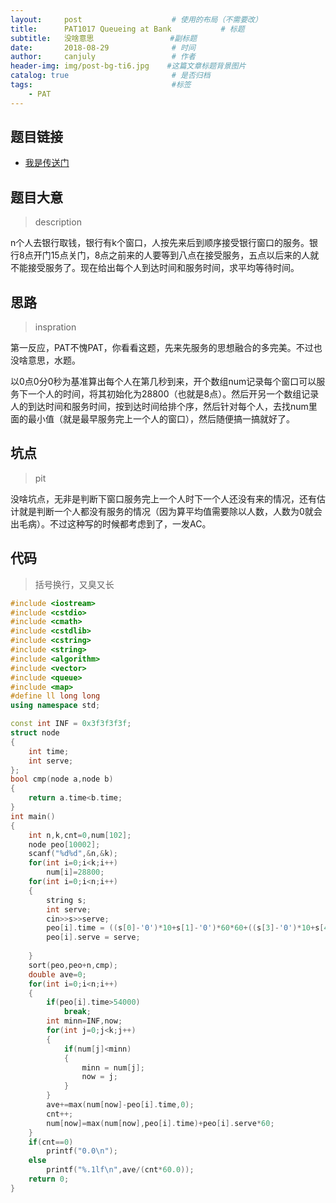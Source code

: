 ```yaml
---
layout:     post                    # 使用的布局（不需要改）
title:      PAT1017 Queueing at Bank           # 标题 
subtitle:   没啥意思                 #副标题
date:       2018-08-29              # 时间
author:     canjuly                 # 作者
header-img: img/post-bg-ti6.jpg    #这篇文章标题背景图片
catalog: true                       # 是否归档
tags:                               #标签
    - PAT
---
```


## 题目链接

* [我是传送门](https://pintia.cn/problem-sets/994805342720868352/problems/994805491530579968)

## 题目大意
>description

n个人去银行取钱，银行有k个窗口，人按先来后到顺序接受银行窗口的服务。银行8点开门15点关门，8点之前来的人要等到八点在接受服务，五点以后来的人就不能接受服务了。现在给出每个人到达时间和服务时间，求平均等待时间。

## 思路
>inspration

第一反应，PAT不愧PAT，你看看这题，先来先服务的思想融合的多完美。不过也没啥意思，水题。

以0点0分0秒为基准算出每个人在第几秒到来，开个数组num记录每个窗口可以服务下一个人的时间，将其初始化为28800（也就是8点）。然后开另一个数组记录人的到达时间和服务时间，按到达时间给排个序，然后针对每个人，去找num里面的最小值（就是最早服务完上一个人的窗口），然后随便搞一搞就好了。

## 坑点
>pit

没啥坑点，无非是判断下窗口服务完上一个人时下一个人还没有来的情况，还有估计就是判断一个人都没有服务的情况（因为算平均值需要除以人数，人数为0就会出毛病）。不过这种写的时候都考虑到了，一发AC。

## 代码
>括号换行，又臭又长

``` c++
#include <iostream>  
#include <cstdio>  
#include <cmath>  
#include <cstdlib>  
#include <cstring>  
#include <string>  
#include <algorithm>  
#include <vector>  
#include <queue>  
#include <map>  
#define ll long long  
using namespace std;  

const int INF = 0x3f3f3f3f;
struct node
{
	int time;
	int serve;
};
bool cmp(node a,node b)
{
	return a.time<b.time;
}
int main()
{
	int n,k,cnt=0,num[102];
	node peo[10002];
	scanf("%d%d",&n,&k);
	for(int i=0;i<k;i++)
		num[i]=28800;
	for(int i=0;i<n;i++)
	{
		string s;
		int serve;
		cin>>s>>serve;
		peo[i].time = ((s[0]-'0')*10+s[1]-'0')*60*60+((s[3]-'0')*10+s[4]-'0')*60+((s[6]-'0')*10+s[7]-'0');
		peo[i].serve = serve;
		
	}
	sort(peo,peo+n,cmp);
	double ave=0;
	for(int i=0;i<n;i++)
	{
		if(peo[i].time>54000)
			break;
		int minn=INF,now;
		for(int j=0;j<k;j++)
		{
			if(num[j]<minn)
			{
				minn = num[j];
				now = j;
			}
		}
		ave+=max(num[now]-peo[i].time,0);
		cnt++;
		num[now]=max(num[now],peo[i].time)+peo[i].serve*60;
	}
	if(cnt==0)
		printf("0.0\n");
	else
		printf("%.1lf\n",ave/(cnt*60.0));
	return 0;
}
```